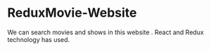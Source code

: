 # ReduxMovie-Website
We can search movies and shows in this website . React and Redux technology has used.
